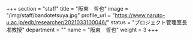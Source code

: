 +++
section = "staff"
title = "阪東　哲也"
image = "/img/staff/bandotetsuya.jpg"
profile_url = "https://www.naruto-u.ac.jp/edb/researcher/2021033100046/"
status = "プロジェクト管理室長<br>准教授"
department = ""
name = "阪東　哲也"
weight = 3
+++